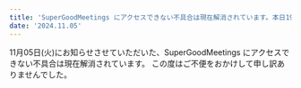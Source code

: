 ```yaml
---
title: 'SuperGoodMeetings にアクセスできない不具合は現在解消されています。本日19:00～20:00に予定されていた緊急メンテナンスは中止いたします'
date: '2024.11.05'
---
```


11月05日(火)にお知らせさせていただいた、SuperGoodMeetings にアクセスできない不具合は現在解消されています。
この度はご不便をおかけして申し訳ありませんでした。
